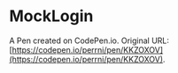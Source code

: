 # MockLogin

A Pen created on CodePen.io. Original URL: [https://codepen.io/perrni/pen/KKZOXOV](https://codepen.io/perrni/pen/KKZOXOV).


